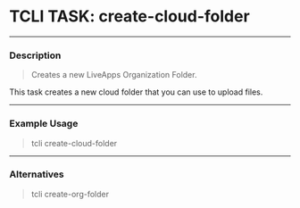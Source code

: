 # TCLI TASK: create-cloud-folder

---
### Description
> Creates a new LiveApps Organization Folder.

This task creates a new cloud folder that you can use to upload files.

---
### Example Usage
> tcli create-cloud-folder

---
### Alternatives
> tcli create-org-folder

